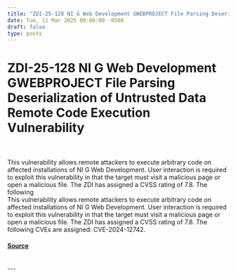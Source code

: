```yaml
---
title: "ZDI-25-128 NI G Web Development GWEBPROJECT File Parsing Deserialization of Untrusted Data Remote Code Execution Vulnerability"
date: Tue, 11 Mar 2025 00:00:00 -0500
draft: false
type: posts
---
```

# ZDI-25-128 NI G Web Development GWEBPROJECT File Parsing Deserialization of Untrusted Data Remote Code Execution Vulnerability

<br/>

<br/>
This vulnerability allows remote attackers to execute arbitrary code on affected installations of NI G Web Development. User interaction is required to exploit this vulnerability in that the target must visit a malicious page or open a malicious file. The ZDI has assigned a CVSS rating of 7.8. The following
<br/>
This vulnerability allows remote attackers to execute arbitrary code on affected installations of NI G Web Development. User interaction is required to exploit this vulnerability in that the target must visit a malicious page or open a malicious file. The ZDI has assigned a CVSS rating of 7.8. The following CVEs are assigned: CVE-2024-12742.

#### [Source](http://www.zerodayinitiative.com/advisories/ZDI-25-128/)

<br/>
---

